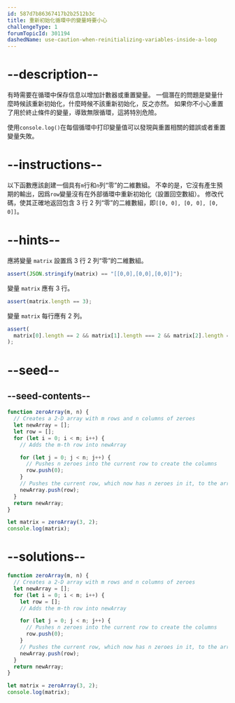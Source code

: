 ```yaml
---
id: 587d7b86367417b2b2512b3c
title: 重新初始化循環中的變量時要小心
challengeType: 1
forumTopicId: 301194
dashedName: use-caution-when-reinitializing-variables-inside-a-loop
---
```


# --description--

有時需要在循環中保存信息以增加計數器或重置變量。 一個潛在的問題是變量什麼時候該重新初始化，什麼時候不該重新初始化，反之亦然。 如果你不小心重置了用於終止條件的變量，導致無限循環，這將特別危險。

使用`console.log()`在每個循環中打印變量值可以發現與重置相關的錯誤或者重置變量失敗。

# --instructions--

以下函數應該創建一個具有`m`行和`n`列“零”的二維數組。 不幸的是，它沒有產生預期的輸出，因爲`row`變量沒有在外部循環中重新初始化（設置回空數組）。 修改代碼，使其正確地返回包含 3 行 2 列“零”的二維數組，即`[[0, 0], [0, 0], [0, 0]]`。

# --hints--

應將變量 `matrix` 設置爲 3 行 2 列“零”的二維數組。

```js
assert(JSON.stringify(matrix) == "[[0,0],[0,0],[0,0]]");
```

變量 `matrix` 應有 3 行。

```js
assert(matrix.length == 3);
```

變量 `matrix` 每行應有 2 列。

```js
assert(
  matrix[0].length == 2 && matrix[1].length === 2 && matrix[2].length === 2
);
```

# --seed--

## --seed-contents--

```js
function zeroArray(m, n) {
  // Creates a 2-D array with m rows and n columns of zeroes
  let newArray = [];
  let row = [];
  for (let i = 0; i < m; i++) {
    // Adds the m-th row into newArray

    for (let j = 0; j < n; j++) {
      // Pushes n zeroes into the current row to create the columns
      row.push(0);
    }
    // Pushes the current row, which now has n zeroes in it, to the array
    newArray.push(row);
  }
  return newArray;
}

let matrix = zeroArray(3, 2);
console.log(matrix);
```

# --solutions--

```js
function zeroArray(m, n) {
  // Creates a 2-D array with m rows and n columns of zeroes
  let newArray = [];
  for (let i = 0; i < m; i++) {
    let row = [];
    // Adds the m-th row into newArray

    for (let j = 0; j < n; j++) {
      // Pushes n zeroes into the current row to create the columns
      row.push(0);
    }
    // Pushes the current row, which now has n zeroes in it, to the array
    newArray.push(row);
  }
  return newArray;
}

let matrix = zeroArray(3, 2);
console.log(matrix);
```

